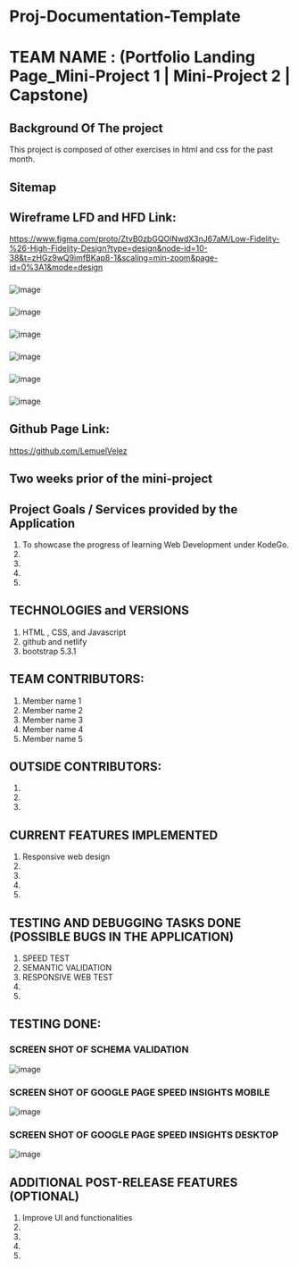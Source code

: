 # Proj-Documentation-Template

# TEAM NAME : (Portfolio Landing Page_Mini-Project 1 | Mini-Project 2 | Capstone)

## Background Of The project
This project is composed of other exercises in html and css for the past month.
## Sitemap

## Wireframe LFD and HFD Link: 
https://www.figma.com/proto/ZtvB0zbGQOlNwdX3nJ67aM/Low-Fidelity-%26-High-Fidelity-Design?type=design&node-id=10-38&t=zHGz9wQ9imfBKap8-1&scaling=min-zoom&page-id=0%3A1&mode=design

###
![image](https://github.com/LemuelVelez/mini_project-1/assets/138591940/6f86b80e-e262-458e-a46b-0aabd23a789b)

### 
![image](https://github.com/LemuelVelez/mini_project-1/assets/138591940/e0b022fe-3140-46c1-8ece-32d901a9dd1e)

### 
![image](https://github.com/LemuelVelez/mini_project-1/assets/138591940/c61ec93b-a7de-4b35-9f9d-98ced6c9c49d)

### 
![image](https://github.com/LemuelVelez/mini_project-1/assets/138591940/9cec1465-51a2-41a8-af40-9246e27eeaaf)

###
![image](https://github.com/LemuelVelez/mini_project-1/assets/138591940/47ec6264-fb5d-4894-a22b-91dbe15bcd08)

### 
![image](https://github.com/LemuelVelez/mini_project-1/assets/138591940/dfb06624-d485-41cc-8601-439104e52cfc)

## Github Page Link: 
https://github.com/LemuelVelez
## Two weeks prior of the mini-project

## Project Goals / Services provided by the Application

1. To showcase the progress of learning Web Development under KodeGo.
2.
3.
4.
5.

## TECHNOLOGIES and VERSIONS

1. HTML , CSS, and Javascript
2. github and netlify
3. bootstrap 5.3.1

## TEAM CONTRIBUTORS:

1. Member name 1
2. Member name 2
3. Member name 3
4. Member name 4
5. Member name 5

## OUTSIDE CONTRIBUTORS:
1. 
2. 
3.


## CURRENT FEATURES IMPLEMENTED

1. Responsive web design
2.
3.
4.
5.


## TESTING AND DEBUGGING TASKS DONE (POSSIBLE BUGS IN THE APPLICATION)
1. SPEED TEST
2. SEMANTIC VALIDATION
3. RESPONSIVE WEB TEST 
4.
5.


## TESTING DONE:

### SCREEN SHOT OF SCHEMA VALIDATION 
![image](https://github.com/LemuelVelez/mini_project-1/assets/138591940/794f8613-fdff-478c-9338-fcce255da5be)

### SCREEN SHOT OF GOOGLE PAGE SPEED INSIGHTS MOBILE
![image](https://github.com/LemuelVelez/mini_project-1/assets/138591940/aa731244-990b-41ff-af0a-cece0063eec5)


### SCREEN SHOT OF GOOGLE PAGE SPEED INSIGHTS DESKTOP
![image](https://github.com/LemuelVelez/mini_project-1/assets/138591940/0a651a18-c728-481d-9465-2abbc8b4f6dc)


## ADDITIONAL POST-RELEASE FEATURES (OPTIONAL)

1. Improve UI and functionalities
2.
3.
4.
5.
